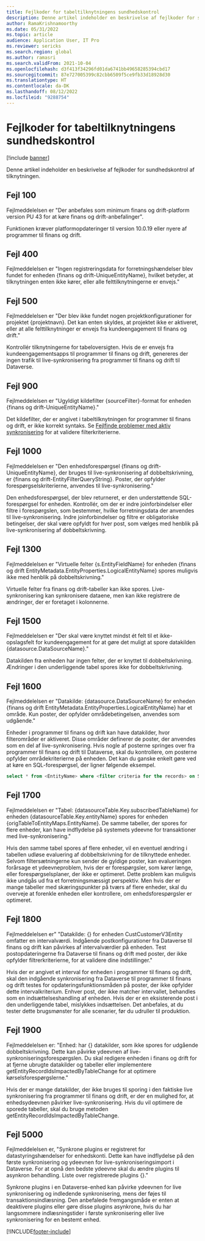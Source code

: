 ```yaml
---
title: Fejlkoder for tabeltilknytningens sundhedskontrol
description: Denne artikel indeholder en beskrivelse af fejlkoder for sundhedskontrol af tilknytningen.
author: RamaKrishnamoorthy
ms.date: 05/31/2022
ms.topic: article
audience: Application User, IT Pro
ms.reviewer: sericks
ms.search.region: global
ms.author: ramasri
ms.search.validFrom: 2021-10-04
ms.openlocfilehash: d3f413f34296fd01da6741bb49658285394cbd17
ms.sourcegitcommit: 87e727005399c82cbb6509f5ce9fb33d18928d30
ms.translationtype: HT
ms.contentlocale: da-DK
ms.lasthandoff: 08/12/2022
ms.locfileid: "9288754"
---
```

# <a name="errors-codes-for-the-table-map-health-check"></a>Fejlkoder for tabeltilknytningens sundhedskontrol

[!include [banner](../../includes/banner.md)]



Denne artikel indeholder en beskrivelse af fejlkoder for sundhedskontrol af tilknytningen.

## <a name="error-100"></a>Fejl 100

Fejlmeddelelsen er "Der anbefales som minimum finans og drift-platform version PU 43 for at køre finans og drift-anbefalinger".

Funktionen kræver platformopdateringer til version 10.0.19 eller nyere af programmer til finans og drift.

## <a name="error-400"></a>Fejl 400

Fejlmeddelelsen er "Ingen registreringsdata for forretningshændelser blev fundet for enheden \{finans og drift-UniqueEntityName\}, hvilket betyder, at tilknytningen enten ikke kører, eller alle felttilknytningerne er envejs."

## <a name="error-500"></a>Fejl 500

Fejlmeddelelsen er "Der blev ikke fundet nogen projektkonfigurationer for projektet \{projektnavn\}. Det kan enten skyldes, at projektet ikke er aktiveret, eller at alle felttilknytninger er envejs fra kundeengagement til finans og drift."

Kontrollér tilknytningerne for tabeloversigten. Hvis de er envejs fra kundeengagementsapps til programmer til finans og drift, genereres der ingen trafik til live-synkronisering fra programmer til finans og drift til Dataverse.

## <a name="error-900"></a>Fejl 900

Fejlmeddelelsen er "Ugyldigt kildefilter \{sourceFilter\}-format for enheden \{finans og drift-UniqueEntityName\}."

Det kildefilter, der er angivet i tabeltilknytningen for programmer til finans og drift, er ikke korrekt syntaks. Se [Fejlfinde problemer med aktiv synkronisering](dual-write-troubleshooting-live-sync.md#live-synchronization-issues-that-are-caused-by-incorrect-query-filter-syntax-on-the-dual-write-maps) for at validere filterkriterierne.

## <a name="error-1000"></a>Fejl 1000

Fejlmeddelelsen er "Den enhedsforespørgsel \{finans og drift-UniqueEntityName\}, der bruges til live-synkronisering af dobbeltskrivning, er \{finans og drift-EntityFilterQueryString\}. Poster, der opfylder forespørgselskriterierne, anvendes til live-synkronisering."

Den enhedsforespørgsel, der blev returneret, er den understøttende SQL-forespørgsel for enheden. Kontrollér, om der er indre joinforbindelser eller filtre i forespørgslen, som bestemmer, hvilke forretningsdata der anvendes til live-synkronisering. Indre joinforbindelser og filtre er obligatoriske betingelser, der skal være opfyldt for hver post, som vælges med henblik på live-synkronisering af dobbeltskrivning.

## <a name="error-1300"></a>Fejl 1300

Fejlmeddelelsen er "Virtuelle felter \{s.EntityFieldName\} for enheden \{finans og drift EntityMetadata.EntityProperties.LogicalEntityName\} spores muligvis ikke med henblik på dobbeltskrivning."

Virtuelle felter fra finans og drift-tabeller kan ikke spores. Live-synkronisering kan synkronisere dataene, men kan ikke registrere de ændringer, der er foretaget i kolonnerne.

## <a name="error-1500"></a>Fejl 1500

Fejlmeddelelsen er "Der skal være knyttet mindst ét felt til et ikke-opslagsfelt for kundeengagement for at gøre det muligt at spore datakilden \{datasource.DataSourceName\}."

Datakilden fra enheden har ingen felter, der er knyttet til dobbeltskrivning. Ændringer i den underliggende tabel spores ikke for dobbeltskrivning.

## <a name="error-1600"></a>Fejl 1600

Fejlmeddelelsen er "Datakilde: \{datasource.DataSourceName\} for enheden \{finans og drift EntityMetadata.EntityProperties.LogicalEntityName\} har et område. Kun poster, der opfylder områdebetingelsen, anvendes som udgående."

Enheder i programmer til finans og drift kan have datakilder, hvor filterområder er aktiveret. Disse områder definerer de poster, der anvendes som en del af live-synkronisering. Hvis nogle af posterne springes over fra programmer til finans og drift til Dataverse, skal du kontrollere, om posterne opfylder områdekriterierne på enheden. Det kan du ganske enkelt gøre ved at køre en SQL-forespørgsel, der ligner følgende eksempel.

```sql
select * from <EntityName> where <filter criteria for the records> on SQL.
```

## <a name="error-1700"></a>Fejl 1700

Fejlmeddelelsen er "Tabel: \{datasourceTable.Key.subscribedTableName\} for enheden \{datasourceTable.Key.entityName\} spores for enheden \{origTableToEntityMaps.EntityName\}. De samme tabeller, der spores for flere enheder, kan have indflydelse på systemets ydeevne for transaktioner med live-synkronisering."

Hvis den samme tabel spores af flere enheder, vil en eventuel ændring i tabellen udløse evaluering af dobbeltskrivning for de tilknyttede enheder. Selvom filtersætningerne kun sender de gyldige poster, kan evalueringen forårsage et ydeevneproblem, hvis der er forespørgsler, som kører længe, eller forespørgselsplaner, der ikke er optimeret. Dette problem kan muligvis ikke undgås ud fra et forretningsmæssigt perspektiv. Men hvis der er mange tabeller med skæringspunkter på tværs af flere enheder, skal du overveje at forenkle enheden eller kontrollere, om enhedsforespørgsler er optimeret.

## <a name="error-1800"></a>Fejl 1800
Fejlmeddelelsen er" "Datakilde: {} for enheden CustCustomerV3Entity omfatter en intervalværdi. Indgående postkonfigurationer fra Dataverse til finans og drift kan påvirkes af intervalværdier på enheden. Test postopdateringerne fra Dataverse til finans og drift med poster, der ikke opfylder filtrerkriterierne, for at validere dine indstillinger."

Hvis der er angivet et interval for enheden i programmer til finans og drift, skal den indgående synkronisering fra Dataverse til programmer til finans og drift testes for opdateringsfunktionsmåden på poster, der ikke opfylder dette intervalkriterium. Enhver post, der ikke matcher intervallet, behandles som en indsættelseshandling af enheden. Hvis der er en eksisterende post i den underliggende tabel, mislykkes indsættelsen. Det anbefales, at du tester dette brugsmønster for alle scenarier, før du udruller til produktion.

## <a name="error-1900"></a>Fejl 1900
Fejlmeddelelsen er: "Enhed: har {} datakilder, som ikke spores for udgående dobbeltskrivning. Dette kan påvirke ydeevnen af live-synkroniseringsforespørgslen. Du skal redigere enheden i finans og drift for at fjerne ubrugte datakilder og tabeller eller implementere getEntityRecordIdsImpactedByTableChange for at optimere kørselsforespørgslerne."

Hvis der er mange datakilder, der ikke bruges til sporing i den faktiske live synkronisering fra programmer til finans og drift, er der en mulighed for, at enhedsydeevnen påvirker live-synkronisering. Hvis du vil optimere de sporede tabeller, skal du bruge metoden getEntityRecordIdsImpactedByTableChange.

## <a name="error-5000"></a>Fejl 5000
Fejlmeddelelsen er, "Synkrone plugins er registreret for datastyringshændelser for enhedskonti. Dette kan have indflydelse på den første synkronisering og ydeevnen for live-synkroniseringsimport i Dataverse. For at opnå den bedste ydeevne skal du ændre plugins til asynkron behandling. Liste over registrerede plugins {}."

Synkrone plugins i en Dataverse-enhed kan påvirke ydeevnen for live synkronisering og indledende synkronisering, mens der føjes til transaktionsindlæsning. Den anbefalede fremgangsmåde er enten at deaktivere plugins eller gøre disse plugins asynkrone, hvis du har langsommere indlæsningstider i første synkronisering eller live synkronisering for en bestemt enhed.

[!INCLUDE[footer-include](../../../../includes/footer-banner.md)]

